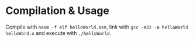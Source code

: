 # Compilation & Usage

Compile with `nasm -f elf helloWorld.asm`, link with `gcc -m32 -o helloWorld helloWord.o` and execute with `./helloWorld`.
